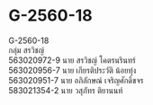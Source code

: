 # G-2560-18
G-2560-18<br>
กลุ่ม สรวิชญ์<br>
563020972-9 นาย สรวิชญ์ โคตรนรินทร์<br>
563020956-7 นาย เกียรติประวัติ น้อยทุ่ง<br>
563020951-7 นาย อภิลักษณ์ เจริญศักดิ์ขจร<br>
583021354-2 นาย วสุภัทร ติยานนท์
